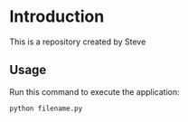 # Introduction

This is a repository created by Steve

## Usage

Run this command to execute the application:

`python filename.py`

 

```
